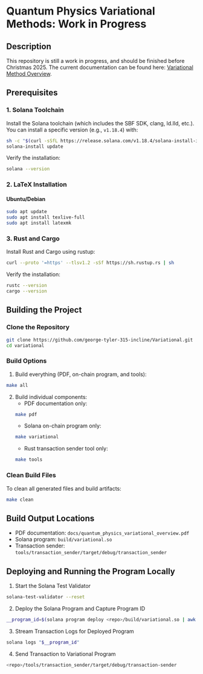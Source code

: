 # Quantum Physics Variational Methods: Work in Progress

## Description
This repository is still a work in progress, and should be finished before Christmas 2025. The current documentation can be found here: [Variational Method Overview](https://george-tyler-315-incline.github.io/Variational/).

## Prerequisites

### 1. Solana Toolchain
Install the Solana toolchain (which includes the SBF SDK, clang, ld.lld, etc.).
You can install a specific version (e.g., `v1.18.4`) with:
```bash
sh -c "$(curl -sSfL https://release.solana.com/v1.18.4/solana-install-init.sh)"
solana-install update
```

Verify the installation:
```bash
solana --version
```

### 2. LaTeX Installation
#### Ubuntu/Debian
```bash
sudo apt update
sudo apt install texlive-full
sudo apt install latexmk
```


### 3. Rust and Cargo
Install Rust and Cargo using rustup:
```bash
curl --proto '=https' --tlsv1.2 -sSf https://sh.rustup.rs | sh
```

Verify the installation:
```bash
rustc --version
cargo --version
```

## Building the Project

### Clone the Repository
```bash
git clone https://github.com/george-tyler-315-incline/Variational.git
cd variational
```

### Build Options

1. Build everything (PDF, on-chain program, and tools):
```bash
make all
```

2. Build individual components:
   - PDF documentation only:
   ```bash
   make pdf
   ```
   - Solana on-chain program only:
   ```bash
   make variational
   ```
   - Rust transaction sender tool only:
   ```bash
   make tools
   ```

### Clean Build Files
To clean all generated files and build artifacts:
```bash
make clean
```

## Build Output Locations
- PDF documentation: `docs/quantum_physics_variational_overview.pdf`
- Solana program: `build/variational.so`
- Transaction sender: `tools/transaction_sender/target/debug/transaction_sender`

## Deploying and Running the Program Locally

1. Start the Solana Test Validator
```bash
solana-test-validator --reset
```

2. Deploy the Solana Program and Capture Program ID
```bash
__program_id=$(solana program deploy <repo>/build/variational.so | awk '/Program Id:/ { print $3 }')
```

3. Stream Transaction Logs for Deployed Program
```bash
solana logs "$__program_id"
```

4. Send Transaction to Variational Program
```bash
<repo>/tools/transaction_sender/target/debug/transaction-sender
```